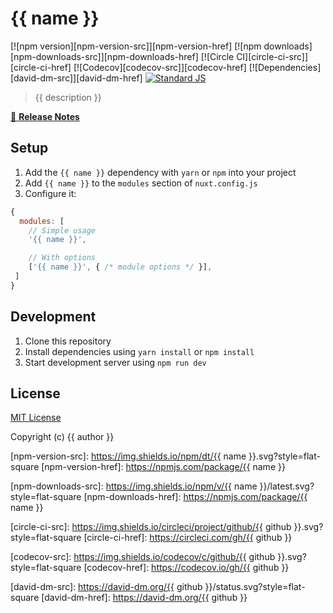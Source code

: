 # {{ name }}

[![npm version][npm-version-src]][npm-version-href]
[![npm downloads][npm-downloads-src]][npm-downloads-href]
[![Circle CI][circle-ci-src]][circle-ci-href]
[![Codecov][codecov-src]][codecov-href]
[![Dependencies][david-dm-src]][david-dm-href]
[![Standard JS][standard-js-src]][standard-js-href]

> {{ description }}

[📖 **Release Notes**](./CHANGELOG.md)

## Setup

1. Add the `{{ name }}` dependency with `yarn` or `npm` into your project
2. Add `{{ name }}` to the `modules` section of `nuxt.config.js`
3. Configure it:

```js
{
  modules: [
    // Simple usage
    '{{ name }}',

    // With options
    ['{{ name }}', { /* module options */ }],
 ]
}
```

## Development

1. Clone this repository
2. Install dependencies using `yarn install` or `npm install`
3. Start development server using `npm run dev`

## License

[MIT License](./LICENSE)

Copyright (c) {{ author }}

<!-- Badges -->
[npm-version-src]: https://img.shields.io/npm/dt/{{ name }}.svg?style=flat-square
[npm-version-href]: https://npmjs.com/package/{{ name }}

[npm-downloads-src]: https://img.shields.io/npm/v/{{ name }}/latest.svg?style=flat-square
[npm-downloads-href]: https://npmjs.com/package/{{ name }}

[circle-ci-src]: https://img.shields.io/circleci/project/github/{{ github }}.svg?style=flat-square
[circle-ci-href]: https://circleci.com/gh/{{ github }}

[codecov-src]: https://img.shields.io/codecov/c/github/{{ github }}.svg?style=flat-square
[codecov-href]: https://codecov.io/gh/{{ github }}

[david-dm-src]: https://david-dm.org/{{ github }}/status.svg?style=flat-square
[david-dm-href]: https://david-dm.org/{{ github }}

[standard-js-src]: https://img.shields.io/badge/code_style-standard-brightgreen.svg?style=flat-square
[standard-js-href]: https://standardjs.com
